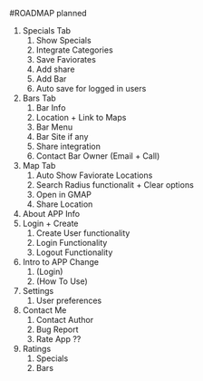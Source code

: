 #ROADMAP planned
<br/>
1. Specials Tab
   1. Show Specials
   2. Integrate Categories 
   3. Save Faviorates
   4. Add share 
   5. Add Bar 
   6. Auto save for logged in users
2. Bars Tab
   1. Bar Info
   2. Location + Link to Maps
   3. Bar Menu
   4. Bar Site if any
   5. Share integration 
   6. Contact Bar Owner (Email + Call)
3. Map Tab
   1. Auto Show Faviorate Locations
   2. Search Radius functionalit + Clear options
   3. Open in GMAP 
   4. Share Location
4. About APP Info
5. Login + Create
   1. Create User functionality
   2. Login Functionality
   3. Logout Functionality
6. Intro to APP Change 
   1. (Login)
   2. (How To Use)
7. Settings 
   1. User preferences
8. Contact Me
   1. Contact Author 
   2. Bug Report
   3. Rate App ??
9. Ratings
   1. Specials 
   2. Bars